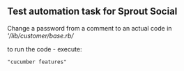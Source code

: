## Test automation task for Sprout Social

Change a password from a comment to an actual code in *'/lib/customer/base.rb/*

to run the code - execute: 
```
"cucumber features"
```
